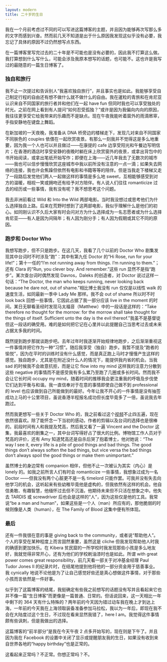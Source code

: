 ```yaml
---
layout: modern
title: 二十岁的生日
---
```


我在一个月前考虑过不同的可以写进这篇博客的主题，并且因为能够再次写那么多的文字而感到兴奋。然而前几天不知道是出于什么原因我发现这似乎没有必要，我忘记了具体的原因不过仍然想写点东西。

在一篇博客里写完过去的二十年是不可能也是没有必要的，因此我不打算这么做。我打算想到什么写什么，可能会涉及我原本想写的话题，也可能不。这也许是我写过的最随意的一篇生日博客了。

### 独自和旅行

我不止一次提过和告诉别人“我喜欢独自旅行”，并且事实也是如此。我能够享受自己制定行程的自由还有想不做什么就不做什么的自由。我在暹粒的青旅和在肯尼亚认识来自不同国家的旅行者并和他们在一起 have fun 但同时我也可以享受独处的时光。之前在网上看到有人提问“如何忍受孤独？”或许是因为我偏向内向的原因，我往往更享受它给我带来的乐趣而不是缺点。现在午夜我能听着窗外的雨滴窸窣，手指安静地在键盘上舞蹈。

在新加坡的一天夜晚，我准备从 DNA 桥旁边的楼梯走下，发现几对来自不同国家不同肤色的 couples 依偎在一起欣赏夜景。有那么一刻我并不觉得这是多么地重要，因为我一个人也可以并且做过——在康提的 cafe 边享受阳光和午餐边写明信片；在香港的酒店时享受安静的夜晚时躺在床上欣赏窗外的夜景，或拿出背包中的书开始阅读，或拿出笔纸开始写作；即便在上海——近几年我去了无数次的城市——我也可以信步慢慢欣赏这座城市中我以前所没有注意的一点一滴；如果失去网络的连接，我也许会焦躁但依然有电影和书籍等等的陪伴。但是当我走下楼梯又走了一段路后发觉他们两人一起做这样的事情是多么地 sweet，互相能够感受到对方的温暖，相视一笑或拥吻还有给予对方陪伴。有人说人们往往 romanticize 过去的经历或一些事情，我有没有呢？我不想思考这个问题。

我去非洲前看过 Wild 和 Into the Wild 两部电影。当时我没想过或思考他们为什么选择独自上路。后来在荒野时想到了这两部电影，我似乎理解什么是他们的初心。如同刚认识不久后大家有时会问对方为什么选择成为一名志愿者或为什么选择肯尼亚——有人是因为间隔年；有人因为刚分手；有人因为假期或其它不同的原因。

### 跑步和 Doctor Who

我想写跑步，但不只是跑步。在这几天，我看了几个以前的 Doctor Who 剧集发现其中台词时不时涉及“跑”：其中有第九任 Doctor 的“Hi Rose, run for your life!”；第十一任的“I’m not running away from things. I’m running to them.”；还有 Clara 的“Run, you clever boy. And remember.”这些 run 显然不是指“跑步”。某次查台词时偶然发现 Davros，Daleks 的创造者，对 Doctor 说过这样一句话：“The Doctor, the man who keeps running, never looking back because he dare not, out of shame.”相比博士我没有 run 仅仅是以线性 walk 的速度生活，如同最新一季中 Lady Me 那样。我不会 out of shame 所以时不时 look back 回想一些事情，它因此占据了我一部分应该 live in the moment 的时间。某日无聊看圣经时发现马太福音（Matthew）中的一段话是这样的：“Take therefore no thought for the morrow: for the morrow shall take thought for the things of itself. Sufficient unto the day is the evil thereof.”我虽不是基督徒但这一段话的确受用。难的是如何把它记在心里并以此提醒自己当思考过去或未来占据太多我的时间。

既然提到跑步那就谈跑步吧。去年过年时我逐渐开始规律地跑步，之后渐渐重视这一件事情并把它作为一种“习惯”。随后我享受（独自）跑步。我暂不提及“跑者的愉悦”，因为在平时的训练时没有什么感觉，而是真正跑上马时才慢慢产生这样的感觉。独自跑步，尤其是在附近没什么人的情况下，能提供我内省的机会。当我 sad 的时候我不会故意抗拒，而是让它 flow into my mind 这样我的注意力分散到这些 negative 的事情而不是感受我有多么累乃至跑了几圈或多长时间。然而我不会让它长时间 occupy my mind，随着时间的推移我会更注重我的呼吸及步伐使它们达到平衡与和谐。我一直信奉对于在意的事情即使自己做不到 professional 的 level 也应该做到自己所能做到的最好。今年让我不开心的一件事情是没有抽签成功上马的十公里项目，虽说香港半程报名成功但长度毕竟多了一倍，虽说我去年跑过。

然而我更想写一些关于 Doctor Who 的，我之前看过这个[视频](http://www.bilibili.com/video/av3022674/)不止四五遍，现在依然很喜欢。除了能怀念一下当初的感动，作者的剪辑以及台词的选择也是很棒的。前段时间有人和我提及梵高，然后我又看了一遍 Vincent and the Doctor 这集，我最喜欢的剧集之一，其中台词写得好占了很大的比例。博物馆工作人员对于梵高的评价，还有 Amy 知道梵高还是自杀后哭了抱着博士，他对她说：“The way I see it, every life is a pile of good things and bad things. The good things don’t always soften the bad things, but vice versa the bad things don’t always spoil the good things or make them unimportant.”

虽然博士的身边常有 companion 相伴，但他不止一次被认为其实（内心）是 lonely 的。如我之前所言人们有时会 romanticize 一些事情，我想象过成为一名 Doctor ——但我没有两个心脏更不是一名 timelord 只能作罢。可我并没有失去向他学习的机会，这听起来有些幼稚毕竟他是虚构的，但我依然有这样的机会。他自信勇敢、有趣智慧，他缅怀过去但不沉湎，他期待未来但不只活在想象之中。他失去 TARDIS 或 screwdriver 后也会是这样的“人”，因为这些仅是他的工具。我常说“be a man and human”，如果这些是一个人（man）所应有的，那他脆弱的时候则像是人类（human），在 The Family of Blood 这集中便有所体现。

### 最后

还有一件我很在意的事是 giving back to the community，或者说“帮助他人”。个人的享受在某种程度上而言固然重要，虽然这是 cliche 但我发现帮助他人时我的确感到更加快乐。在 Kibera 贫民窟的一所学校时我发现那些小孩是多么地友好，我就觉得非常开心，还有为他们的学校刷油漆时也是如此。所谓 with great power comes great responsibility，前几天看一部关于对冲基金经理 Paul Tudor Jones II 的纪录片时，在结尾他提到他将他的一部分资金用于慈善事业。我 cynically 地说不论他是为了让自己感觉好些还是真心想做这件事情，对于那些小孩而言依然是一件好事。

似乎到了这篇博客的结尾，我挺确定有些我之前想写的话题没有写并且看起来它也并不像一篇“生日博客“而更像是一篇普通、日常的。但话说回来，这一天相比一年中剩下的 364 天有什么特殊的？两年前的今天因为错过动车我在晚上才到达上海，一年前的今天我在上海领取装备准备参加马拉松，我以为一年后，即现在我不会在大陆度过这个生日，不过现在看来显然我错了，here I am。我觉得这件事情颇有些讽刺，但是我做出的选择。

这篇博客的“前半部分”是我在今天午夜 2 点多开始写的，现在则是下午了。并且因为我在 Facebook 的设置中关闭了显示或提醒朋友我的生日，如果没有收到来自世界各地的“happy birthday”也是正常的。

这看起来正常吗？不正常。你想正常吗？不。
